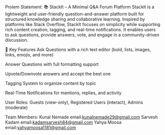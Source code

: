 Prolem Statement: 
📚 StackIt – A Minimal Q&A Forum Platform
StackIt is a lightweight and user-friendly question-and-answer platform built for structured knowledge sharing and collaborative learning. Inspired by platforms like Stack Overflow, StackIt focuses on simplicity while supporting rich content creation, tagging, and real-time notifications. It enables users to ask questions, provide answers, vote, and engage in a community-driven discussion.

🔑 Key Features
Ask Questions with a rich text editor (bold, lists, images, links, emojis, and more)

Answer Questions with full formatting support

Upvote/Downvote answers and accept the best one

Tagging System to organize content by topic

Real-Time Notifications for mentions, replies, and activity

User Roles: Guests (view-only), Registered Users (interact), Admins (moderate)

Team Members:
Kunal Nemade     email:kunalnemade29@gmail.com
Sarvesh Kadam    email:kadamsarvesh84@gmail.com
Yahya Moosa      email:yahyamoosa1181@gmail.com